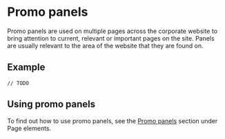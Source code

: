 # Promo panels

Promo panels are used on multiple pages across the corporate website to bring attention to current, relevant or important pages on the site. Panels are usually relevant to the area of the website that they are found on.

## Example

`// TODO`

## Using promo panels

To find out how to use promo panels, see the [Promo panels](page-elements/promotional-panel.md) section under Page elements.
